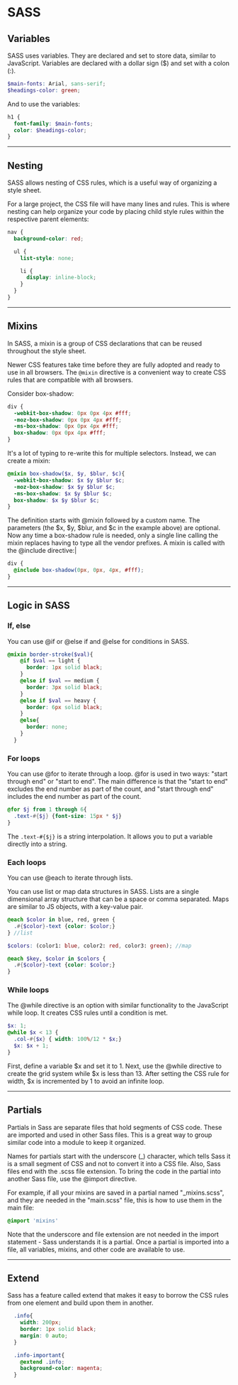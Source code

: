 # SASS

## Variables
SASS uses variables. They are declared and set to store data, similar to JavaScript. Variables are declared with a dollar sign ($) and set with a colon (:).

```scss
$main-fonts: Arial, sans-serif;
$headings-color: green;
```

And to use the variables:
```scss
h1 {
  font-family: $main-fonts;
  color: $headings-color;
}
```

---
## Nesting
SASS allows nesting of CSS rules, which is a useful way of organizing a style sheet.


For a large project, the CSS file will have many lines and rules. This is where nesting can help organize your code by placing child style rules within the respective parent elements:

```scss
nav {
  background-color: red;

  ul {
    list-style: none;

    li {
      display: inline-block;
    }
  }
}
```

---
## Mixins

In SASS, a mixin is a group of CSS declarations that can be reused throughout the style sheet.

Newer CSS features take time before they are fully adopted and ready to use in all browsers. The `@mixin` directive is a convenient way to create CSS rules that are compatible with all browsers.

Consider box-shadow:
```css
div {
  -webkit-box-shadow: 0px 0px 4px #fff;
  -moz-box-shadow: 0px 0px 4px #fff;
  -ms-box-shadow: 0px 0px 4px #fff;
  box-shadow: 0px 0px 4px #fff;
}
```

It's a lot of typing to re-write this for multiple selectors. Instead, we can create a mixin:
```scss
@mixin box-shadow($x, $y, $blur, $c){ 
  -webkit-box-shadow: $x $y $blur $c;
  -moz-box-shadow: $x $y $blur $c;
  -ms-box-shadow: $x $y $blur $c;
  box-shadow: $x $y $blur $c;
}
```

The definition starts with @mixin followed by a custom name. The parameters (the $x, $y, $blur, and $c in the example above) are optional. Now any time a box-shadow rule is needed, only a single line calling the mixin replaces having to type all the vendor prefixes. A mixin is called with the @include directive:|  
```scss
div {
  @include box-shadow(0px, 0px, 4px, #fff);
}
```
---
## Logic in SASS

### If, else
You can use @if or @else if and @else for conditions in SASS.
```scss
@mixin border-stroke($val){
    @if $val == light {
      border: 1px solid black;
    }
    @else if $val == medium {
      border: 3px solid black;
    }
    @else if $val == heavy {
      border: 6px solid black;
    }
    @else{
      border: none;
    }
  }
```

### For loops
You can use @for to iterate through a loop.
@for is used in two ways: "start through end" or "start to end". The main difference is that the "start to end" excludes the end number as part of the count, and "start through end" includes the end number as part of the count.

```scss
@for $j from 1 through 6{
  .text-#{$j} {font-size: 15px * $j}
}
```
The `.text-#{$j}` is a string interpolation. It allows you to put a variable directly into a string.

### Each loops
You can use @each to iterate through lists.

You can use list or map data structures in SASS. Lists are a single dimensional array structure that can be a space or comma separated. Maps are similar to JS objects, with a key-value pair.

```scss
@each $color in blue, red, green {
  .#{$color}-text {color: $color;}
} //list

$colors: (color1: blue, color2: red, color3: green); //map

@each $key, $color in $colors {
  .#{$color}-text {color: $color;}
}
``` 

### While loops
The @while directive is an option with similar functionality to the JavaScript while loop. It creates CSS rules until a condition is met.
  
```scss
$x: 1;
@while $x < 13 {
  .col-#{$x} { width: 100%/12 * $x;}
  $x: $x + 1;
}
```
First, define a variable $x and set it to 1. Next, use the @while directive to create the grid system while $x is less than 13. After setting the CSS rule for width, $x is incremented by 1 to avoid an infinite loop.

---
## Partials
Partials in Sass are separate files that hold segments of CSS code. These are imported and used in other Sass files. This is a great way to group similar code into a module to keep it organized.

Names for partials start with the underscore (_) character, which tells Sass it is a small segment of CSS and not to convert it into a CSS file. Also, Sass files end with the .scss file extension. To bring the code in the partial into another Sass file, use the @import directive.

For example, if all your mixins are saved in a partial named "_mixins.scss", and they are needed in the "main.scss" file, this is how to use them in the main file:

```scss
@import 'mixins'
```

Note that the underscore and file extension are not needed in the import statement - Sass understands it is a partial. Once a partial is imported into a file, all variables, mixins, and other code are available to use.

---
## Extend
Sass has a feature called extend that makes it easy to borrow the CSS rules from one element and build upon them in another.

```scss
  .info{
    width: 200px;
    border: 1px solid black;
    margin: 0 auto;
  }

  .info-important{
    @extend .info;
    background-color: magenta;
  }
```